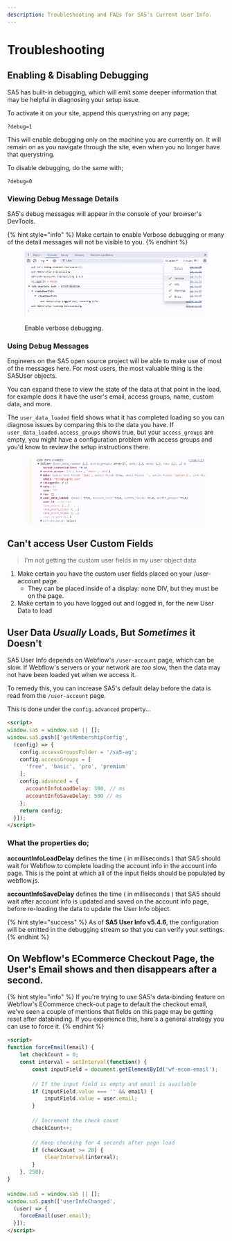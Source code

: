 ```yaml
---
description: Troubleshooting and FAQs for SA5's Current User Info.
---
```


# Troubleshooting

## Enabling & Disabling Debugging

SA5 has built-in debugging, which will emit some deeper information that may be helpful in diagnosing your setup issue. &#x20;

To activate it on your site, append this querystring on any page;

```
?debug=1
```

This will enable debugging only on the machine you are currently on. It will remain on as you navigate through the site, even when you no longer have that querystring.&#x20;

To disable debugging, do the same with;&#x20;

```
?debug=0
```

### Viewing Debug Message Details

SA5's debug messages will appear in the console of your browser's DevTools.

{% hint style="info" %}
Make certain to enable Verbose debugging or many of the detail messages will not be visible to you.&#x20;
{% endhint %}

<figure><img src="../../.gitbook/assets/image (3) (1).png" alt=""><figcaption><p>Enable verbose debugging. </p></figcaption></figure>

### Using Debug Messages

Engineers on the SA5 open source project will be able to make use of most of the messages here.  For most users, the most valuable thing is the SA5User objects. &#x20;

You can expand these to view the state of the data at that point in the load, for example does it have the user's email, access groups, name, custom data, and more.&#x20;

The `user_data_loaded` field shows what it has completed loading so you can diagnose issues by comparing this to the data you have.  If `user_data_loaded.access_groups` shows true, but your `access_groups` are empty, you might have a configuration problem with access groups and you'd know to review the setup instructions there.&#x20;

<figure><img src="../../.gitbook/assets/image (1) (1) (1) (1) (1) (1) (1) (1).png" alt=""><figcaption></figcaption></figure>

## Can't access User Custom Fields

> I'm not getting the custom user fields in my user object data

1. Make certain you have the custom user fields placed on your /user-account page.
   * They can be placed inside of a display: none DIV, but they must be on the page.
2. Make certain to you have logged out and logged in, for the new User Data to load

## User Data _Usually_ Loads, But _Sometimes_ it Doesn't

SA5 User Info depends on Webflow's `/user-account` page, which can be slow.  If Webflow's servers or your network are _too_ slow, then the data may not have been loaded yet when we access it.

To remedy this, you can increase SA5's default delay before the data is read from the `/user-account` page.&#x20;

This is done under the `config.advanced` property...&#x20;

```html
<script>
window.sa5 = window.sa5 || [];
window.sa5.push(['getMembershipConfig', 
  (config) => {
    config.accessGroupsFolder = '/sa5-ag';
    config.accessGroups = [
      'free', 'basic', 'pro', 'premium'
    ];
    config.advanced = {
      accountInfoLoadDelay: 300, // ms
      accountInfoSaveDelay: 500 // ms
    };
    return config;
  }]); 
</script>
```

### What the properties do;&#x20;

**accountInfoLoadDelay** defines the time ( in milliseconds ) that SA5 should wait for Webflow to complete loading the account info in the account info page.  This is the point at which all of the input fields should be populated by webflow.js.&#x20;

**accountInfoSaveDelay** defines the time ( in milliseconds ) that SA5 should wait after account info is updated and saved on the account info page, before re-loading the data to update the User Info object.

{% hint style="success" %}
As of **SA5 User Info v5.4.6**, the configuration will be emitted in the debugging stream so that you can verify your settings.&#x20;
{% endhint %}

## On Webflow's ECommerce Checkout Page, the User's Email shows and then disappears after a second.&#x20;

{% hint style="info" %}
If you're trying to use SA5's data-binding feature on Webflow's ECommerce check-out page to default the checkout email, we've seen a couple of mentions that fields on this page may be getting reset after databinding. If you experience this, here's a general strategy you can use to force it. &#x20;
{% endhint %}

```html
<script>
function forceEmail(email) {
    let checkCount = 0;
    const interval = setInterval(function() {
        const inputField = document.getElementById('wf-ecom-email');

        // If the input field is empty and email is available
        if (inputField.value === '' && email) {
            inputField.value = user.email;
        }

        // Increment the check count
        checkCount++;

        // Keep checking for 4 seconds after page load
        if (checkCount >= 20) {
            clearInterval(interval);
        }
    }, 250);
}

window.sa5 = window.sa5 || [];
window.sa5.push(['userInfoChanged', 
  (user) => {
    forceEmail(user.email);
  }]); 
</script> 
```





